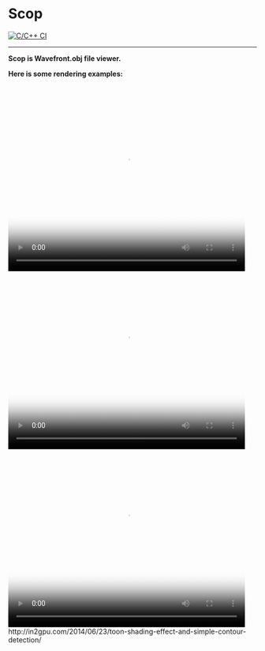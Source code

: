 # Scop
[![C/C++ CI](https://github.com/olesgedz/Scop/workflows/C/C++%20CI/badge.svg?branch=master)](https://github.com/olesgedz/Scop/actions)
<hr>
<p><b>Scop is Wavefront.obj file viewer.</b></p>
<p><b>Here is some rendering examples:</b></p>
<br>
<video id="gif-mp4" poster="https://media.giphy.com/media/lMBWPr6YqQcC3HB0yS/200_s.gif" style="margin:0;padding:0" width="480" height="360" autoplay="" loop="">
   <source src="https://media.giphy.com/media/lMBWPr6YqQcC3HB0yS/giphy.mp4" type="video/mp4; codecs=&quot;avc1.42E01E, mp4a.40.2&quot;">
   <img src="https://media.giphy.com/media/lMBWPr6YqQcC3HB0yS/giphy.gif" title="Your browser does not support the mp4 video codec.">
 </video>
<br>
<video id="gif-mp4" poster="https://media.giphy.com/media/lrtkaEjw1oIIQaOMPt/200_s.gif" style="margin:0;padding:0" width="480" height="360" autoplay="" loop="">
   <source src="https://media.giphy.com/media/lrtkaEjw1oIIQaOMPt/giphy.mp4" type="video/mp4; codecs=&quot;avc1.42E01E, mp4a.40.2&quot;">
   <img src="https://media.giphy.com/media/lrtkaEjw1oIIQaOMPt/giphy.gif" title="Your browser does not support the mp4 video codec.">
 </video>  
<br>
<video id="gif-mp4" poster="https://media.giphy.com/media/h45MNGcpSU3SMRQv0F/200_s.gif" style="margin:0;padding:0" width="480" height="360" autoplay="" loop="">
   <source src="https://media.giphy.com/media/h45MNGcpSU3SMRQv0F/giphy.mp4" type="video/mp4; codecs=&quot;avc1.42E01E, mp4a.40.2&quot;">
   <img src="https://media.giphy.com/media/h45MNGcpSU3SMRQv0F/giphy.gif" title="Your browser does not support the mp4 video codec.">
 </video> 
 http://in2gpu.com/2014/06/23/toon-shading-effect-and-simple-contour-detection/
